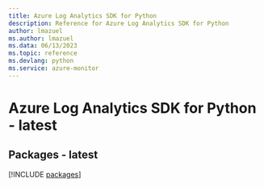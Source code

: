 ```yaml
---
title: Azure Log Analytics SDK for Python
description: Reference for Azure Log Analytics SDK for Python
author: lmazuel
ms.author: lmazuel
ms.data: 06/13/2023
ms.topic: reference
ms.devlang: python
ms.service: azure-monitor
---
```

# Azure Log Analytics SDK for Python - latest
## Packages - latest
[!INCLUDE [packages](log-analytics-index.md)]